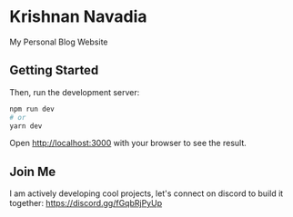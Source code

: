 # Krishnan Navadia

My Personal Blog Website

## Getting Started

Then, run the development server:

```bash
npm run dev
# or
yarn dev
```

Open [http://localhost:3000](http://localhost:3000) with your browser to see the result.

## Join Me

I am actively developing cool projects, let's connect on discord to build it together: https://discord.gg/fGqbRjPyUp

